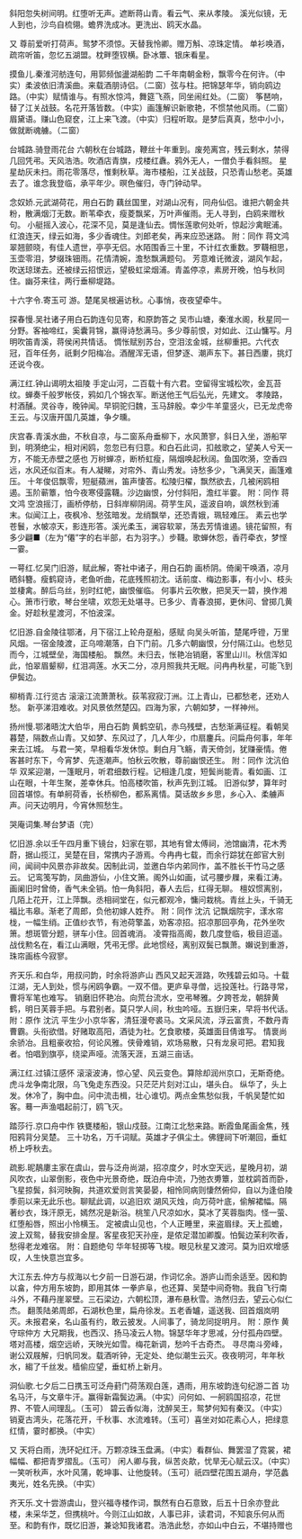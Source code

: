 <!-- { "loadSidebar": true } -->
斜阳忽失树间明。红堕听无声。遮断蒋山青。看云气、来从孝陵。 溪光似镜，无人到也，沙鸟自梳翎。蟾界洗成冰。更洗出、鸥天水晶。

又
尊前爱听打荷声。鸳梦不须惊。天替我怜卿。赠万斛、凉珠定情。 单衫唤酒，疏帘听笛，忽忆五湖盟。枕畔堕钗横。卧冰簟、银床看星。

摸鱼儿.秦淮河舫连句，用郭频伽盪湖船韵
二千年南朝金粉，飘零今在何许。（中实）柔波依旧清溪曲。来载酒朋诗侣。（二窗）弦与柱。把锦瑟年华，销向鸥边路。（中实）赋情谁与。有照水惊鸿，舞筵飞燕，同坐闹红处。（二窗） 筝琶响，替了江关战鼓。名花开落皆数。（中实）画篷解识新歌艳，不惯禁他风雨。（二窗）眉黛语。赚山色窥奁，江上来飞渡。（中实）归程听取。是梦后真真，愁中小小，做就断魂艣。（二窗）

台城路.骑登雨花台
六朝秋在台城路，鞭丝十年重到。废苑离宫，残云剩水，禁得几回凭弔。天风浩浩。吹酒店青旗，戍楼红纛。鸦外无人，一僧负手看斜照。 星星劫灰未扫。雨花零落尽，惟剩秋草。海市楼船，江关战鼓，只恐青山愁老。英雄去了。谁念我登临，承平年少。暝色催归，寺门钟动早。

念奴娇.元武湖荷花，用白石韵
藕丝国里，对湖山况有，同舟仙侣。谁把六朝金共粉，散满烟汀无数。断苇牵衣，瘦菱飘桨，万叶声催雨。无人寻到，白鸥来赠秋句。 小艇摇入波心，花深不见，莫是逢仙去。惆怅莲歌何处听，惊起沙禽眠浦。红浪连天，绿云如海，多少香魂住。刘郎老矣，再来应恐迷路。
附：同作 蒋文鸿
翠翘颤晓，有佳人遗世，亭亭无侣。水陌围香三十里，不计红衣重数。罗韈相思，玉壶零泪，梦缀珠钿雨。花情清婉，澹愁飘满题句。 芳意难讬微波，湖风乍起，吹送琼珶去。还被绿云招恨远，望极虹梁烟浦。青盖停凉，素房开晚，怕与秋同住。幽芬来往，两行垂柳堤路。

十六字令.寄玉可
游。楚尾吴根遍访秋。心事悄，夜夜望牵牛。

探春慢.吴社诸子用白石韵连句见寄，和原韵答之
吴市山塘，秦淮水阁，秋星同一分野。客袖啼红，奚囊背锦，赢得诗愁满马。多少尊前恨，对如此、江山慵写。月明吹笛青溪，蒋侯闲共情话。 惆怅赋别苏台，空泪泫金城，丝柳重把。六代衣冠，百年任务，祇剩夕阳梅冶。酒醒浑无语，但梦逐、潮声东下。甚日西廔，挑灯还说今夜。

满江红.钟山谒明太祖陵
手定山河，二百载十有六君。空留得宝城松吹，金瓦苔纹。蝉奏千般罗帐伎，鸦如几个锦衣军。断送他王气后弘光，先建文。 孝陵路，村酒醺。灵谷寺，晚钟闻。早铜驼归魏，玉马辞殷。幸少牛羊童竖火，已无龙虎帝王云。与汉唐开国几英雄，争夕曛。

庆宫春.青溪水曲，不秋自凉，与二窗系舟垂柳下，水风萧寥，斜日入坐，游船罕到，明漪绝尘，相对闲鸥，忽忽已有归意。和白石此词，扣舷歌之，望美人兮天一方，不能无赤壁之感也
万树蝉凉，断桥虹瘦，隔烟唤起秋阔。鱼国吹漪，空香四远，水风还似百末。有人凝睇，对帘外、青山秀发。诗愁多少，飞满吴天，画篷难压。 十年俊侣飘零，短艇蘋洲，笛声悽答。松陵归櫂，飘然欲去，几被闲鸥相遏。玉阶蕲簟，怕今夜寒侵露韈。沙边幽恨，分付斜阳，澹红半霎。
附：同作 蒋文鸿
空浪摇汀，画桥停舫，日斜岸柳阴阔。荷芋生风，遥波自响，飒然秋到浦末。似闻江上，夜枫冷、愁弦暗发。龙绡飘举，还恐青娥，珮轻难压。 素云也学苍鬟，水帔凉天，影连形答。溪光柔玉，澜容软翠，荡去芳情谁遏。镜花留照，有多少翩■（左为“僊”字的右半部，右为羽字。）步韈。歌蝉休怨，香荇牵衣，梦悭一霎。

一萼红.忆吴门旧游，赋此解，寄社中诸子，用白石韵
画桥阴。倚阑干唤酒，凉月晒斜簪。瘦鹤窥诗，老鱼听曲，花底残照初沈。话前度、梅边影事，有小小、枝头並棲禽。醉后乌丝，别时红帊，幽恨催临。 何事片云吹散，把吴天一碧，换作湘心。箫市行歌，琴台坐啸，欢怨无处堪寻。已多少、青春浪掷，更休问、曾掷几黄金。好趁秋星渡河，不怕波深。

忆旧游.自金陵往鄂渚，月下宿江上轮舟趸船，感赋
向吴头听笛，楚尾呼镫，万里风烟。一宿金陵渡，正乌啼潮落，白下门前。几多六朝幽恨，分付隔江山。也愁见而今，江城壁垒，海国楼船。 飘然。未归去，怅艳冶销磨，客里山川。秋信浑如此，怕翠眉颦柳，红泪凋莲。水天二分，凉月照我共无眠。问冉冉秋星，可能飞到伊鬓边。

柳梢青.江行览古
滚滚江流萧萧秋。荻苇寂寂汀洲。江上青山，已都愁老，还劝人愁。 新亭涕泪难收。对风景依然楚囚。四海为家，六朝如梦，一样神州。

扬州慢.鄂渚晤沈大伯华，用白石韵
黄鹤空矶，赤乌残壁，古愁渐满征程。看朝吴暮楚，隔数点山青。又如梦、东风过了，几人年少，巾扇鏖兵。问扁舟何事，年年来去江城。 与君一笑，早相看华发休惊。剩白月飞觞，青天倚剑，犹赚豪情。倦客甚时东下，今宵梦、先逐潮声。怕秋云吹散，尊前幽恨还生。
附：同作 沈沆伯华
双桨迎潮，一篷眠月，听君细数行程。记相逢几度，短鬓尚能青。看如画、江山在眼，十年生聚，差幸休兵。怕高楼吹笛，秋声先到江城。 旧游似梦，算年时回首堪惊。有单舸荷香，长桥柳色，都系离情。莫话故乡乡思，乡心入、柔艣声声。问天边明月，今宵休照愁生。

哭庵词集.琴台梦语（完）

忆旧游.余以壬午四月重下镜台，妇家在鄂，其地有曾太傅祠，池馆幽清，花木秀蔚，据山揽江，吴楚在目，常携内子游焉。今冉冉七载，而余行踪犹在郎官大别间，闻祠中风景亦非故矣。因制此词，並邀白华内弟同作，盖不胜长干竹马之感云。
记鸾笺写韵，凤曲游仙，小住文箫。阁外山如画，试弓腰步屧，来看江涛。画阑旧时曾倚，香气未全销。怕一角斜阳，春人去后，红得无聊。 檀奴惯离别，几陌上花开，江上萍飘。丞相祠堂在，似元都观冷，慵问栽桃。青丝上头，千骑无福比韦皋。渐老了周郎，负他初嫁人姓乔。
附：同作 沈沆
记飘烟院宇，漾水帘栊，一幅生绡。正值纱衣节，有池荷擎盖，劝客凉招。招凉那回亭角，花外坐吹箫。想斑管分题，骈车小住。回首魂消。 凌霄指高阁，数几度登临，极目迢遥。战伐勲名在，看江山满眼，凭弔无憀。此地惯经，离别双鬓已飘萧。嬾说到重游，珠帘画栋今寂寥。

齐天乐.和白华，用叔问韵，时余将游庐山
西风又起天涯路，吹残碧云如马。十载江湖，无人到处，惯与闲鸥争霸。一双不借。更庐阜寻僧，远投莲社。行路寻常，曹将军笔也难写。 销磨旧怀艳冶。向荒台流水，空弔琴雅。夕跨苍龙，朝辞黄鹤，明日芙蓉手把。与君别者。莫只学人间，秋虫吟哑。五嶽归来，早将书代话。
附：原作 沈沆
平生少小京华客，清狂漫夸裘马。文采风流，浮云富贵，不数丹青曹霸。头衔欲借。好赌取高阳，酒徒为社。乞食歌楼，英雄面目倩谁写。 情褱尚余骄冶。且粗豪收拾，何论风雅。侠骨难销，欢场易散，只有龙泉可把。君知我者。怕唱到旗亭，绕梁声哑。流落天涯，五湖三亩话。

满江红.过镇江感怀
滚滚波涛，惊心望、风云变色。算除却润州京口，无斯奇绝。虎斗龙争南北限，乌飞兔走东西没。只茫茫片刻对江山，堪头白。 纵华了，头上发。休冷了，胸中血。问中流击楫，壮心谁切。两点金焦愁似我，千帆吴楚忙如客。蓦一声渔唱起前汀，鸥飞灭。

踏莎行.京口舟中作
铁甕楼船，银山戍鼓。江南江北愁来路。断霞鱼尾画金焦，残阳鸦背分吴楚。 三十功名，万千词赋。英雄才子俱尘土。佛貍祠下听潮回，垂虹桥上呼秋去。

疏影.昵鶄廔主家在虞山，尝与泛舟尚湖，招凉度夕，时水空天远，星晚月初，湖风吹衣，山翠倒影，夜色中光景奇绝，既泊舟中流，乃弛衣旉簟，並枕鹢首而卧，飞星掠鬓，斜河映胸，共道欢爱则言笑晏晏，相怜同病则悽然俯仰，自以为逢伯陵季荝以来无此乐也。聊赋此调，以追旧欢
湖风灭烛，向万荷叶底，偷解裙幅。隔著纱衣，珠汗原无，嫣然况是新浴。桃笙八尺凉如水，莫冰了芙蓉脂肉。怪一萤、红堕船唇，照出小怜横玉。 定被虞山见也，个人正睡里，来盗眉绿。天上孤蟾，波上双鸳，替我安排金屋。客星夜犯天孙座，是侬足潜加卿腹。怕鬓边茉利吹香，愁得老龙难宿。
附：自题绝句
华年轻掷等飞梭。眼见秋星又渡河。莫为旧欢增感叹，人生快意岂宜多。

大江东去.仲方与叔海以七夕前一日游石湖，作词忆余。游庐山而余适至。因和韵以畣，仲方用东坡韵，即用其体
一拳庐阜，也还算、吴楚中间奇物。我自飞行南斗外，不藉丹崖翠壁。三石梁边，六朝松顶，瀑布悬秋雪。浩然归去，望云心似仁杰。 翻羡陆弟周郎，石湖秋色里，扁舟徐发。五老香罏，遥送我、回首烟岚明灭。未报君亲，名山虽有约，敢云披发。人间事了，骑龙同捉明月。
附：原作 黄守琮仲方
大兄期我，也西汉、扬马凌云人物。锦瑟华年才思减，分付孤舟四壁。塔对高楼，烟空远峤，天映光如雪。梅花新调，愁吟千古奇杰。 寻尽南斗旁峰，谢公双屐解，归帆同发。载酒听钟，无定处、绝似潮生云灭。夜夜明河，年年秋水，縐了千丝发。樯偷应望，垂虹桥上新月。

洞仙歌.七夕后二日携玉可泛舟葑门荷荡观白莲，遇雨，用东坡韵连句纪游二首
功名马汗，与文章牛汗。赢得新霜鬓边满。（中实）问何如、一舸鸥国招凉，花世界、不管人间理乱。（玉可） 碧云香似海，沈醉吴王，鸳梦何知有秦汉。（中实）销夏古湾头，花落花开，千秋事、水流难转。（玉可）喜坐对如花素心人，把绿意红情，霎时都换。（中实）

又
天将白雨，洗环妃红汗。万颗凉珠玉盘满。（中实）看群仙、舞罢湿了霓裳，裙幅幅、都把青罗摺乱。（玉可） 闲人卿与我，纵苦炎歊，忧旱无心赋云汉。（中实）一笑听秋声，水叶风蒲，乾坤事、让他旋转。（玉可）祇四壁花围五湖舟，学范蠡夷光，姓名先换。（中实）

齐天乐.文十尝游虞山，登兴福寺楼作词，飘然有白石意致，后五十日余亦登此楼，未采华芝，但携桃叶。今则江山如故，人事已非，读君词，不知哀乐何从而至。和韵有作，既忆旧游，兼谂知我诸君。浩浩此愁，亦如山中白云，不堪持赠也
